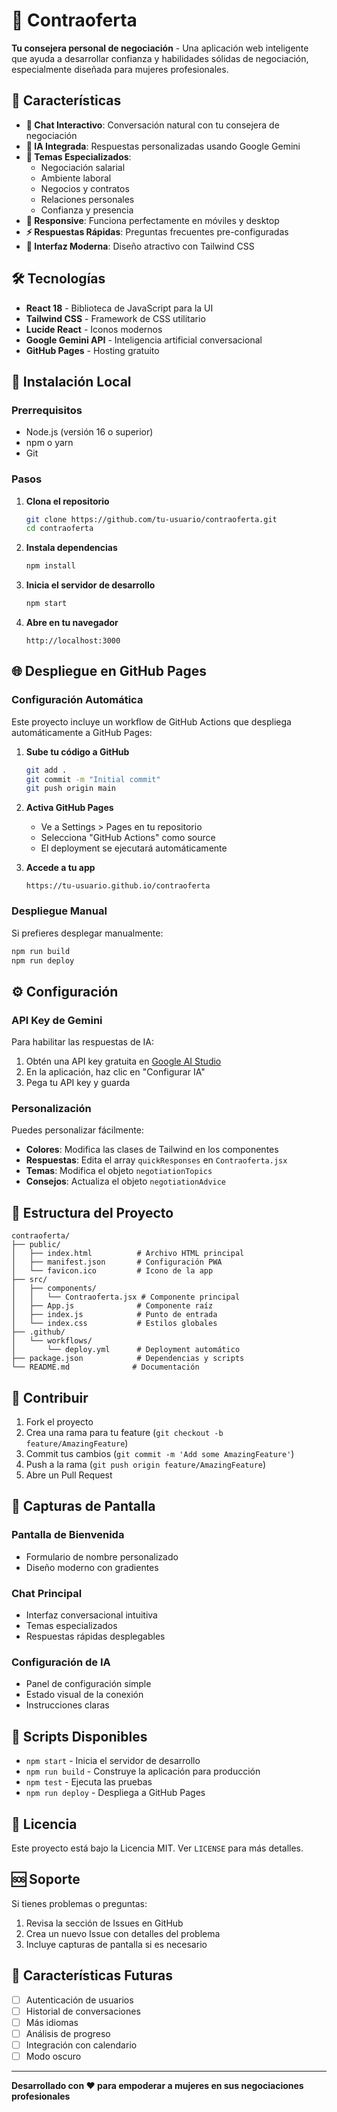 # 🚀 Contraoferta

**Tu consejera personal de negociación** - Una aplicación web inteligente que ayuda a desarrollar confianza y habilidades sólidas de negociación, especialmente diseñada para mujeres profesionales.

## 🌟 Características

- **💬 Chat Interactivo**: Conversación natural con tu consejera de negociación
- **🤖 IA Integrada**: Respuestas personalizadas usando Google Gemini
- **🎯 Temas Especializados**: 
  - Negociación salarial
  - Ambiente laboral
  - Negocios y contratos
  - Relaciones personales
  - Confianza y presencia
- **📱 Responsive**: Funciona perfectamente en móviles y desktop
- **⚡ Respuestas Rápidas**: Preguntas frecuentes pre-configuradas
- **🎨 Interfaz Moderna**: Diseño atractivo con Tailwind CSS

## 🛠️ Tecnologías

- **React 18** - Biblioteca de JavaScript para la UI
- **Tailwind CSS** - Framework de CSS utilitario
- **Lucide React** - Iconos modernos
- **Google Gemini API** - Inteligencia artificial conversacional
- **GitHub Pages** - Hosting gratuito

## 🚀 Instalación Local

### Prerrequisitos
- Node.js (versión 16 o superior)
- npm o yarn
- Git

### Pasos

1. **Clona el repositorio**
   ```bash
   git clone https://github.com/tu-usuario/contraoferta.git
   cd contraoferta
   ```

2. **Instala dependencias**
   ```bash
   npm install
   ```

3. **Inicia el servidor de desarrollo**
   ```bash
   npm start
   ```

4. **Abre en tu navegador**
   ```
   http://localhost:3000
   ```

## 🌐 Despliegue en GitHub Pages

### Configuración Automática

Este proyecto incluye un workflow de GitHub Actions que despliega automáticamente a GitHub Pages:

1. **Sube tu código a GitHub**
   ```bash
   git add .
   git commit -m "Initial commit"
   git push origin main
   ```

2. **Activa GitHub Pages**
   - Ve a Settings > Pages en tu repositorio
   - Selecciona "GitHub Actions" como source
   - El deployment se ejecutará automáticamente

3. **Accede a tu app**
   ```
   https://tu-usuario.github.io/contraoferta
   ```

### Despliegue Manual

Si prefieres desplegar manualmente:

```bash
npm run build
npm run deploy
```

## ⚙️ Configuración

### API Key de Gemini

Para habilitar las respuestas de IA:

1. Obtén una API key gratuita en [Google AI Studio](https://makersuite.google.com/app/apikey)
2. En la aplicación, haz clic en "Configurar IA"
3. Pega tu API key y guarda

### Personalización

Puedes personalizar fácilmente:

- **Colores**: Modifica las clases de Tailwind en los componentes
- **Respuestas**: Edita el array `quickResponses` en `Contraoferta.jsx`
- **Temas**: Modifica el objeto `negotiationTopics`
- **Consejos**: Actualiza el objeto `negotiationAdvice`

## 📁 Estructura del Proyecto

```
contraoferta/
├── public/
│   ├── index.html          # Archivo HTML principal
│   ├── manifest.json       # Configuración PWA
│   └── favicon.ico         # Icono de la app
├── src/
│   ├── components/
│   │   └── Contraoferta.jsx # Componente principal
│   ├── App.js              # Componente raíz
│   ├── index.js            # Punto de entrada
│   └── index.css           # Estilos globales
├── .github/
│   └── workflows/
│       └── deploy.yml      # Deployment automático
├── package.json            # Dependencias y scripts
└── README.md              # Documentación
```

## 🤝 Contribuir

1. Fork el proyecto
2. Crea una rama para tu feature (`git checkout -b feature/AmazingFeature`)
3. Commit tus cambios (`git commit -m 'Add some AmazingFeature'`)
4. Push a la rama (`git push origin feature/AmazingFeature`)
5. Abre un Pull Request

## 📱 Capturas de Pantalla

### Pantalla de Bienvenida
- Formulario de nombre personalizado
- Diseño moderno con gradientes

### Chat Principal
- Interfaz conversacional intuitiva
- Temas especializados
- Respuestas rápidas desplegables

### Configuración de IA
- Panel de configuración simple
- Estado visual de la conexión
- Instrucciones claras

## 🔧 Scripts Disponibles

- `npm start` - Inicia el servidor de desarrollo
- `npm run build` - Construye la aplicación para producción
- `npm test` - Ejecuta las pruebas
- `npm run deploy` - Despliega a GitHub Pages

## 📄 Licencia

Este proyecto está bajo la Licencia MIT. Ver `LICENSE` para más detalles.

## 🆘 Soporte

Si tienes problemas o preguntas:

1. Revisa la sección de Issues en GitHub
2. Crea un nuevo Issue con detalles del problema
3. Incluye capturas de pantalla si es necesario

## 🌟 Características Futuras

- [ ] Autenticación de usuarios
- [ ] Historial de conversaciones
- [ ] Más idiomas
- [ ] Análisis de progreso
- [ ] Integración con calendario
- [ ] Modo oscuro

---

**Desarrollado con ❤️ para empoderar a mujeres en sus negociaciones profesionales**
